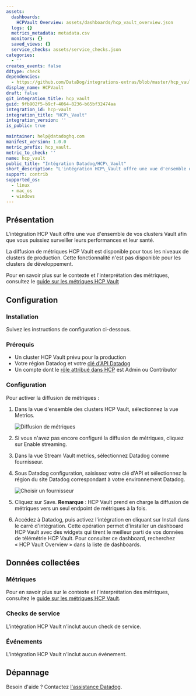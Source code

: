 ```yaml
---
assets:
  dashboards:
    HCPVault Overview: assets/dashboards/hcp_vault_overview.json
  logs: {}
  metrics_metadata: metadata.csv
  monitors: {}
  saved_views: {}
  service_checks: assets/service_checks.json
categories:
  - ''
creates_events: false
ddtype: check
dependencies:
  - https://github.com/DataDog/integrations-extras/blob/master/hcp_vault/README.md
display_name: HCPVault
draft: false
git_integration_title: hcp_vault
guid: 9fb902f5-b9cf-4064-8236-b65bf32474aa
integration_id: hcp-vault
integration_title: "HCP\_Vault"
integration_version: ''
is_public: true

maintainer: help@datadoghq.com
manifest_version: 1.0.0
metric_prefix: hcp_vault.
metric_to_check: ''
name: hcp_vault
public_title: "Intégration Datadog/HCP\_Vault"
short_description: "L'intégration HCP\_Vault offre une vue d'ensemble de vos clusters Vault"
support: contrib
supported_os:
  - linux
  - mac_os
  - windows
---
```

## Présentation

L'intégration HCP Vault offre une vue d'ensemble de vos clusters Vault afin que vous puissiez surveiller leurs performances et leur santé.

La diffusion de métriques HCP Vault est disponible pour tous les niveaux de clusters de production. Cette fonctionnalité n'est pas disponible pour les clusters de développement.

Pour en savoir plus sur le contexte et l'interprétation des métriques, consultez le [guide sur les métriques HCP Vault][1]

## Configuration

### Installation

Suivez les instructions de configuration ci-dessous.

### Prérequis
- Un cluster HCP Vault prévu pour la production
- Votre région Datadog et votre [clé d'API Datadog][2]
- Un compte dont le [rôle attribué dans HCP][3] est Admin ou Contributor

### Configuration

Pour activer la diffusion de métriques :

1. Dans la vue d'ensemble des clusters HCP Vault, sélectionnez la vue Metrics.

   ![Diffusion de métriques][4]

2. Si vous n'avez pas encore configuré la diffusion de métriques, cliquez sur Enable streaming.

3. Dans la vue Stream Vault metrics, sélectionnez Datadog comme fournisseur.

4. Sous Datadog configuration, saisissez votre clé d'API et sélectionnez la région du site Datadog correspondant à votre environnement Datadog.

   ![Choisir un fournisseur][5]

5. Cliquez sur Save.
**Remarque** : HCP Vault prend en charge la diffusion de métriques vers un seul endpoint de métriques à la fois.

6. Accédez à Datadog, puis activez l'intégration en cliquant sur Install dans le carré d'intégration. Cette opération permet d'installer un dashboard HCP Vault avec des widgets qui tirent le meilleur parti de vos données de télémétrie HCP Vault. Pour consulter ce dashboard, recherchez « HCP Vault Overview » dans la liste de dashboards.

## Données collectées

### Métriques

Pour en savoir plus sur le contexte et l'interprétation des métriques, consultez le [guide sur les métriques HCP Vault][1].

### Checks de service

L'intégration HCP Vault n'inclut aucun check de service.

### Événements

L'intégration HCP Vault n'inclut aucun événement.

## Dépannage

Besoin d'aide ? Contactez [l'assistance Datadog][6].

[1]: https://learn.hashicorp.com/collections/vault/cloud
[2]: https://docs.datadoghq.com/fr/account_management/api-app-keys/
[3]: https://cloud.hashicorp.com/docs/hcp/access-control
[4]: https://raw.githubusercontent.com/DataDog/integrations-extras/master/hcp_vault/images/metrics-streaming.png
[5]: https://raw.githubusercontent.com/DataDog/integrations-extras/master/hcp_vault/images/choose-provider.png
[6]: https://docs.datadoghq.com/fr/help/
